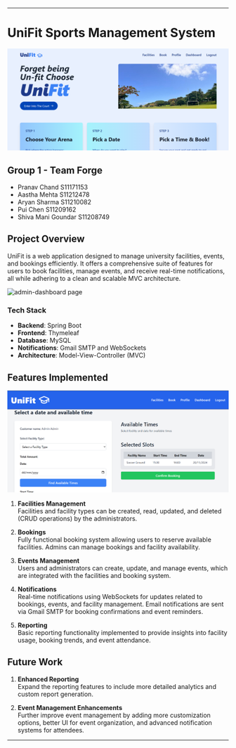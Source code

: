 
---

# UniFit Sports Management System
![unifit-homepage](https://raw.githubusercontent.com/Pranav-XP/unifit/refs/heads/main/unifit_home.png)
## Group 1 - Team Forge
- Pranav Chand S11171153 
- Aastha Mehta S11212478
- Aryan Sharma S11210082 
- Pui Chen S11209162
- Shiva Mani Goundar S11208749

## Project Overview

UniFit is a web application designed to manage university facilities, events, and bookings efficiently. It offers a comprehensive suite of features for users to book facilities, manage events, and receive real-time notifications, all while adhering to a clean and scalable MVC architecture.

![admin-dashboard page](https://github.com/user-attachments/assets/b9c4013c-3599-4204-8dfc-c8c80ba93edf)


### Tech Stack
- **Backend**: Spring Boot
- **Frontend**: Thymeleaf
- **Database**: MySQL
- **Notifications**: Gmail SMTP and WebSockets
- **Architecture**: Model-View-Controller (MVC)

## Features Implemented
![booking-page](https://raw.githubusercontent.com/Pranav-XP/unifit/refs/heads/main/unifit-booking-page.png)

1. **Facilities Management**  
   Facilities and facility types can be created, read, updated, and deleted (CRUD operations) by the administrators.
   
2. **Bookings**  
   Fully functional booking system allowing users to reserve available facilities. Admins can manage bookings and facility availability.
   
3. **Events Management**  
   Users and administrators can create, update, and manage events, which are integrated with the facilities and booking system.
   
4. **Notifications**  
   Real-time notifications using WebSockets for updates related to bookings, events, and facility management. Email notifications are sent via Gmail SMTP for booking confirmations and event reminders.

5. **Reporting**  
   Basic reporting functionality implemented to provide insights into facility usage, booking trends, and event attendance.

## Future Work

1. **Enhanced Reporting**  
   Expand the reporting features to include more detailed analytics and custom report generation.

2. **Event Management Enhancements**  
   Further improve event management by adding more customization options, better UI for event organization, and advanced notification systems for attendees.

---
